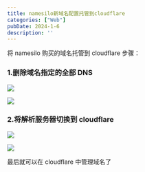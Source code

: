 ```yaml
---
title: namesilo新域名配置托管到cloudflare
categories: ["Web"]
pubDate: 2024-1-6
description: ''
---
```


将 namesilo 购买的域名托管到 cloudflare 步骤：

### **1.删除域名指定的全部 DNS**

![](https://cdn.jsdelivr.net/gh/SUNSIR007/picx-images-hosting@master/20240126/%E6%88%AA%E5%B1%8F2024-01-06-23.45.17.5mivrnubtpw0.png)

![](https://cdn.jsdelivr.net/gh/SUNSIR007/picx-images-hosting@master/20240126/%E6%88%AA%E5%B1%8F2024-01-06-23.49.10.17yq6gfeor28.png)

### **2.将解析服务器切换到 cloudflare**

![](https://cdn.jsdelivr.net/gh/SUNSIR007/picx-images-hosting@master/20240126/%E6%88%AA%E5%B1%8F2024-01-06-23.45.47.4t2fayvjh0c0.png)

![](https://cdn.jsdelivr.net/gh/SUNSIR007/picx-images-hosting@master/20240126/%E6%88%AA%E5%B1%8F2024-01-06-23.50.29.3usysnc71k40.png)


最后就可以在 cloudflare 中管理域名了
